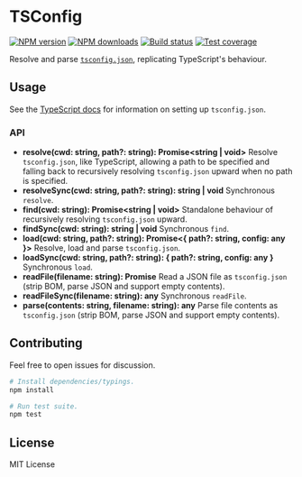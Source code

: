 # TSConfig

[![NPM version][npm-image]][npm-url]
[![NPM downloads][downloads-image]][downloads-url]
[![Build status][travis-image]][travis-url]
[![Test coverage][coveralls-image]][coveralls-url]

Resolve and parse [`tsconfig.json`][tsconfig], replicating TypeScript's behaviour.

## Usage

See the [TypeScript docs][tsconfig] for information on setting up `tsconfig.json`.

### API

* **resolve(cwd: string, path?: string): Promise<string | void>** Resolve `tsconfig.json`, like TypeScript, allowing a path to be specified and falling back to recursively resolving `tsconfig.json` upward when no path is specified.
* **resolveSync(cwd: string, path?: string): string | void** Synchronous `resolve`.
* **find(cwd: string): Promise<string | void>** Standalone behaviour of recursively resolving `tsconfig.json` upward.
* **findSync(cwd: string): string | void** Synchronous `find`.
* **load(cwd: string, path?: string): Promise<{ path?: string, config: any }>** Resolve, load and parse `tsconfig.json`.
* **loadSync(cwd: string, path?: string): { path?: string, config: any }** Synchronous `load`.
* **readFile(filename: string): Promise<any>** Read a JSON file as `tsconfig.json` (strip BOM, parse JSON and support empty contents).
* **readFileSync(filename: string): any** Synchronous `readFile`.
* **parse(contents: string, filename: string): any** Parse file contents as `tsconfig.json` (strip BOM, parse JSON and support empty contents).

## Contributing

Feel free to open issues for discussion.

```sh
# Install dependencies/typings.
npm install

# Run test suite.
npm test
```

## License

MIT License

[npm-image]: https://img.shields.io/npm/v/tsconfig.svg?style=flat
[npm-url]: https://npmjs.org/package/tsconfig
[downloads-image]: https://img.shields.io/npm/dm/tsconfig.svg?style=flat
[downloads-url]: https://npmjs.org/package/tsconfig
[travis-image]: https://img.shields.io/travis/TypeStrong/tsconfig.svg?style=flat
[travis-url]: https://travis-ci.org/TypeStrong/tsconfig
[coveralls-image]: https://img.shields.io/coveralls/TypeStrong/tsconfig.svg?style=flat
[coveralls-url]: https://coveralls.io/r/TypeStrong/tsconfig?branch=master
[tsconfig]: http://www.typescriptlang.org/docs/handbook/tsconfig-json.html
